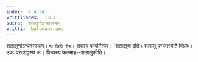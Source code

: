 ```yaml
---
index:  4.4.54
vrittiindex:  1583
sutra:  शलालुनोऽन्यतरस्याम्
vritti:  balamanorama 
---
```


शलालुनोऽन्यतरस्याम्। `ष्ठ'न्निति शेषः। `तदस्य पण्यमित्येव। `शलालुक इति। शलालु पण्यमस्येति विग्रहः। उकः परत्वाट्ठस्य कः। षित्त्वस्य फलमाह--शलालुकीति। 

